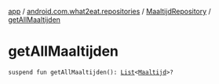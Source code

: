 [app](../../index.md) / [android.com.what2eat.repositories](../index.md) / [MaaltijdRepository](index.md) / [getAllMaaltijden](./get-all-maaltijden.md)

# getAllMaaltijden

`suspend fun getAllMaaltijden(): `[`List`](https://kotlinlang.org/api/latest/jvm/stdlib/kotlin.collections/-list/index.html)`<`[`Maaltijd`](../../android.com.what2eat.model/-maaltijd/index.md)`>?`